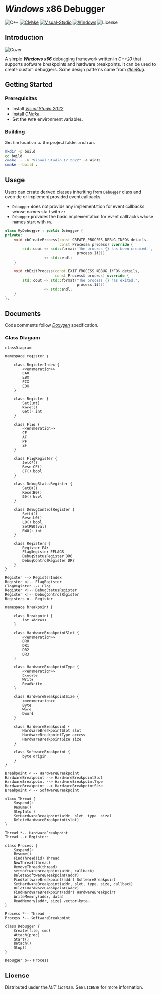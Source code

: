 # *Windows* x86 Debugger

![C++](docs/badges/C++.svg)
[![CMake](docs/badges/Made-with-CMake.svg)](https://cmake.org)
[![Visual-Studio](docs/badges/Made-with-Visual-Studio.svg)](https://visualstudio.microsoft.com/)
[![Windows](docs/badges/Microsoft-Windows.svg)](https://www.microsoft.com/en-ie/windows)
![License](docs/badges/License-MIT.svg)

## Introduction

![Cover](Cover.png)

A simple ***Windows x86*** debugging framework written in *C++20* that supports software breakpoints and hardware breakpoints. It can be used to create custom debuggers. Some design patterns came from [*GleeBug*](https://github.com/x64dbg/GleeBug).

## Getting Started

### Prerequisites

- Install [*Visual Studio 2022*](https://visualstudio.microsoft.com).
- Install [*CMake*](https://cmake.org).
- Set the `PATH` environment variables.

### Building

Set the location to the project folder and run:

```bash
mkdir -p build
cd build
cmake .. -G "Visual Studio 17 2022" -A Win32
cmake --build .
```

## Usage

Users can create derived classes inheriting from `Debugger` class and override or implement provided event callbacks.

- `Debugger` does not provide any implementation for event callbacks whose names start with `cb`.
- `Debugger` provides the basic implementation for event callbacks whose names start with `On`.

```c++
class MyDebugger : public Debugger {
private:
    void cbCreateProcess(const CREATE_PROCESS_DEBUG_INFO& details,
                         const Process& process) override {
        std::cout << std::format("The process {} has been created.",
                                 process.Id())
                  << std::endl;
    }

    void cbExitProcess(const EXIT_PROCESS_DEBUG_INFO& details,
                       const Process& process) override {
        std::cout << std::format("The process {} has exited.",
                                 process.Id())
                  << std::endl;
    }
};
```

## Documents

Code comments follow [*Doxygen*](https://www.doxygen.nl) specification.

### Class Diagram

```mermaid
classDiagram

namespace register {

    class RegisterIndex {
        <<enumeration>>
        EAX
        EBX
        ECX
        EDX
    }

    class Register {
        Set(int)
        Reset()
        Get() int
    }

    class Flag {
        <<enumeration>>
        CF
        AF
        PF
        ZF
    }

    class FlagRegister {
        SetCF()
        ResetCF()
        CF() bool
    }

    class DebugStatusRegister {
        SetB0()
        ResetB0()
        B0() bool
    }

    class DebugControlRegister {
        SetL0()
        ResetL0()
        L0() bool
        SetRW0(val)
        RW0() int
    }

    class Registers {
        Register EAX
        FlagRegister EFLAGS
        DebugStatusRegister DR6
        DebugControlRegister DR7
    }
}

Register --> RegisterIndex
Register <|-- FlagRegister
FlagRegister ..> Flag
Register <|-- DebugStatusRegister
Register <|-- DebugControlRegister
Registers o-- Register

namespace breakpoint {

    class Breakpoint {
        int address
    }

    class HardwareBreakpointSlot {
        <<enumeration>>
        DR0
        DR1
        DR2
        DR3
    }

    class HardwareBreakpointType {
        <<enumeration>>
        Execute
        Write
        ReadWrite
    }

    class HardwareBreakpointSize {
        <<enumeration>>
        Byte
        Word
        Dword
    }

    class HardwareBreakpoint {
        HardwareBreakpointSlot slot
        HardwareBreakpointType access
        HardwareBreakpointSize size
    }

    class SoftwareBreakpoint {
        byte origin
    }
}

Breakpoint <|-- HardwareBreakpoint
HardwareBreakpoint --> HardwareBreakpointSlot
HardwareBreakpoint --> HardwareBreakpointType
HardwareBreakpoint --> HardwareBreakpointSize
Breakpoint <|-- SoftwareBreakpoint

class Thread {
    Suspend()
    Resume()
    StepInto()
    SetHardwareBreakpoint(addr, slot, type, size)
    DeleteHardwareBreakpoint(slot)
}

Thread *-- HardwareBreakpoint
Thread --> Registers

class Process {
    Suspend()
    Resume()
    FindThread(id) Thread
    NewThread(thread)
    RemoveThread(thread)
    SetSoftwareBreakpoint(addr, callback)
    DeleteSoftwareBreakpoint(addr)
    FindSoftwareBreakpoint(addr) SoftwareBreakpoint
    SetHardwareBreakpoint(addr, slot, type, size, callback)
    DeleteHardwareBreakpoint(addr)
    FindHardwareBreakpoint(addr) HardwareBreakpoint
    WriteMemory(addr, data)
    ReadMemory(addr, size) vector~byte~
}

Process *-- Thread
Process *-- SoftwareBreakpoint

class Debugger {
    Create(file, cmd)
    Attach(proc)
    Start()
    Detach()
    Stop()
}

Debugger o-- Process
```

## License

Distributed under the *MIT License*. See `LICENSE` for more information.